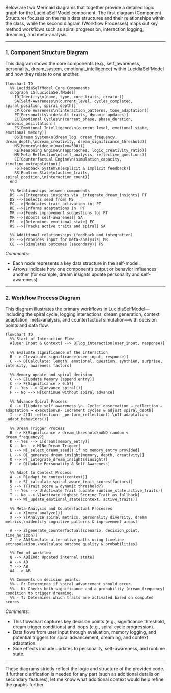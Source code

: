 Below are two Mermaid diagrams that together provide a detailed logic graph for the LucidiaSelfModel component. The first diagram (Component Structure) focuses on the main data structures and their relationships within the class, while the second diagram (Workflow Processes) maps out key method workflows such as spiral progression, interaction logging, dreaming, and meta-analysis.

---

### 1. Component Structure Diagram

This diagram shows the core components (e.g., self_awareness, personality, dream_system, emotional_intelligence) within LucidiaSelfModel and how they relate to one another.

```mermaid
flowchart TD
  %% LucidiaSelfModel Core Components
  subgraph LS[LucidiaSelfModel]
    ID[Identity\n(name, type, core_traits, creator)]
    SA[Self-Awareness\n(current_level, cycles_completed, spiral_position, spiral_depth)]
    CP[Core Awareness\n(interaction_patterns, tone_adaptation)]
    PT[Personality\n(default traits, dynamic updates)]
    EC[Emotional Cycles\n(current_phase, phase_duration, harmonic_oscillation)]
    ES[Emotional Intelligence\n(current_level, emotional_state, emotional_memory)]
    DS[Dream System\n(dream_log, dream_frequency, dream_depth,\ndream_creativity, dream_significance_threshold)]
    MS[Memory\n(deque(maxlen=500))]
    RE[Reasoning Engine\n(approaches, logic_creativity_ratio)]
    MR[Meta Reflection\n(self_analysis, reflective_questions)]
    CE[Counterfactual Engine\n(simulation_capacity, timeline_extrapolation)]
    FS[Feedback System\n(explicit & implicit feedback)]
    RS[Runtime State\n(active_traits, spiral_position,\ninteraction_count)]
  end

  %% Relationships between components
  DS -->|Integrates insights via _integrate_dream_insights| PT
  DS -->|Selects seed from| MS
  EC -->|Modulates trait activation in| PT
  RE -->|Informs adaptations in| PT
  MR -->|Feeds improvement suggestions to| PT
  MR -->|Boosts self-awareness| SA
  ES -->|Determines emotional state| EC
  RS -->|Tracks active traits and spiral| SA

  %% Additional relationships (feedback and integration)
  FS -->|Provides input for meta-analysis| MR
  CE -->|Simulates outcomes (secondary)| FS
```

*Comments:*  
- Each node represents a key data structure in the self-model.  
- Arrows indicate how one component’s output or behavior influences another (for example, dream insights update personality and self-awareness).

---

### 2. Workflow Process Diagram

This diagram illustrates the primary workflows in LucidiaSelfModel—including the spiral cycle, logging interactions, dream generation, context adaptation, meta-analysis, and counterfactual simulation—with decision points and data flow.

```mermaid
flowchart TD
  %% Start of Interaction Flow
  A[User Input & Context] --> B[log_interaction(user_input, response)]
  
  %% Evaluate significance of the interaction
  B --> C[evaluate_significance(user_input, response)]
  C --> D[Calculate: length, emotional, question, synthien, surprise, intensity, awareness factors]
  
  %% Memory update and spiral decision
  C --> E[Update Memory (append entry)]
  C --> F{Significance > 0.5?}
  F -- Yes --> G[advance_spiral()]
  F -- No --> H[Continue without spiral advance]
  
  %% Advance Spiral Process
  G --> I[Update self_awareness:\n- Cycle: observation → reflection → adaptation → execution\n- Increment cycles & adjust spiral_depth]
  I --> J[If reflection: _perform_reflection() \nIf adaptation: _adapt_behaviors()]
  
  %% Dream Trigger Process
  B --> K{Significance > dream_threshold\nAND random < dream_frequency?}
  K -- Yes --> L[dream(memory_entry)]
  K -- No --> M[No Dream Trigger]
  L --> N[_select_dream_seed() if no memory_entry provided]
  L --> O[_generate_dream_insight(memory, depth, creativity)]
  O --> P[_integrate_dream_insights(insight)]
  P --> Q[Update Personality & Self-Awareness]
  
  %% Adapt to Context Process
  A --> R[adapt_to_context(context)]
  R --> S[_calculate_spiral_aware_trait_scores(factors)]
  S --> T{Trait score ≥ dynamic threshold?}
  T -- Yes --> U[Activate Trait (update runtime_state.active_traits)]
  T -- No --> V[Activate Highest Scoring Trait as fallback]
  U --> W[_update_emotional_state(context, active_traits)]
  
  %% Meta-Analysis and Counterfactual Processes
  A --> X[meta_analyze()]
  X --> Y[Analyze spiral metrics, personality diversity, dream metrics,\nidentify cognitive patterns & improvement areas]
  
  A --> Z[generate_counterfactual(scenario, decision_point, time_horizon)]
  Z --> AA[Simulate alternative paths using timeline extrapolation,\ncalculate outcome quality & probabilities]
  
  %% End of workflow
  Q --> AB[End: Updated internal state]
  W --> AB
  Y --> AB
  AA --> AB

  %% Comments on decision points:
  %% - F: Determines if spiral advancement should occur.
  %% - K: Checks both significance and a probability (dream_frequency) condition to trigger dreaming.
  %% - T: Determines which traits are activated based on computed scores.
```

*Comments:*  
- This flowchart captures key decision points (e.g., significance threshold, dream trigger conditions) and loops (e.g., spiral cycle progression).  
- Data flows from user input through evaluation, memory logging, and potential triggers for spiral advancement, dreaming, and context adaptation.  
- Side effects include updates to personality, self-awareness, and runtime state.

---

These diagrams strictly reflect the logic and structure of the provided code. If further clarification is needed for any part (such as additional details on secondary features), let me know what additional context would help refine the graphs further.